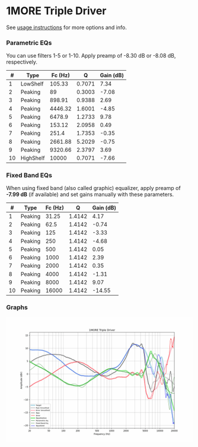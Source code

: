 # 1MORE Triple Driver
See [usage instructions](https://github.com/jaakkopasanen/AutoEq#usage) for more options and info.

### Parametric EQs
You can use filters 1-5 or 1-10. Apply preamp of -8.30 dB or -8.08 dB, respectively.

|   # | Type      |   Fc (Hz) |      Q |   Gain (dB) |
|-----|-----------|-----------|--------|-------------|
|   1 | LowShelf  |    105.33 | 0.7071 |        7.34 |
|   2 | Peaking   |     89    | 0.3003 |       -7.08 |
|   3 | Peaking   |    898.91 | 0.9388 |        2.69 |
|   4 | Peaking   |   4446.32 | 1.6001 |       -4.85 |
|   5 | Peaking   |   6478.9  | 1.2733 |        9.78 |
|   6 | Peaking   |    153.12 | 2.0958 |        0.49 |
|   7 | Peaking   |    251.4  | 1.7353 |       -0.35 |
|   8 | Peaking   |   2661.88 | 5.2029 |       -0.75 |
|   9 | Peaking   |   9320.66 | 2.3797 |        3.69 |
|  10 | HighShelf |  10000    | 0.7071 |       -7.66 |

### Fixed Band EQs
When using fixed band (also called graphic) equalizer, apply preamp of **-7.99 dB** (if available) and set gains manually with these parameters.

|   # | Type    |   Fc (Hz) |      Q |   Gain (dB) |
|-----|---------|-----------|--------|-------------|
|   1 | Peaking |     31.25 | 1.4142 |        4.17 |
|   2 | Peaking |     62.5  | 1.4142 |       -0.74 |
|   3 | Peaking |    125    | 1.4142 |       -3.33 |
|   4 | Peaking |    250    | 1.4142 |       -4.68 |
|   5 | Peaking |    500    | 1.4142 |        0.05 |
|   6 | Peaking |   1000    | 1.4142 |        2.39 |
|   7 | Peaking |   2000    | 1.4142 |        0.35 |
|   8 | Peaking |   4000    | 1.4142 |       -1.31 |
|   9 | Peaking |   8000    | 1.4142 |        9.07 |
|  10 | Peaking |  16000    | 1.4142 |      -14.55 |

### Graphs
![](./1MORE%20Triple%20Driver.png)

